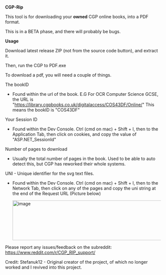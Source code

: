
**CGP-Rip**

This tool is for downloading your **owned** CGP online books, into a PDF format.

This is in a BETA phase, and there will probably be bugs.


**Usage**

Download latest release ZIP (not from the source code button), and extract it.

Then, run the CGP to PDF.exe

To download a pdf, you will need a couple of things.

The bookID
  - Found within the url of the book.
    E.G For OCR Computer Science GCSE, the URL is "https://library.cgpbooks.co.uk/digitalaccess/COS43DF/Online/"
    This means the bookID is "COS43DF"

Your Session ID
  - Found within the Dev Console.
    Ctrl (cmd on mac) + Shift + I, then to the Application Tab, then click on cookies, and copy the value of "ASP.NET_SessionId"

Number of pages to download
  - Usually the total number of pages in the book. Used to be able to auto detect this, but CGP has reworked their whole systems.

UNI - Unique identifier for the svg text files.
  - Found within the Dev Console.
    Ctrl (cmd on mac) + Shift + I, then to the Network Tab, then click on any of the pages and copy the uni string at the end of the Request URL (Picture below)


    <img width="507" height="129" alt="image" src="https://github.com/user-attachments/assets/97ad520c-30dd-4220-965d-ed75be33e0bc" />



Please report any issues/feedback on the subreddit: https://www.reddit.com/r/CGP_RIP_support/



Credit: Stefanuk12 - Original creator of the project, of which no longer worked and I revived into this project.

